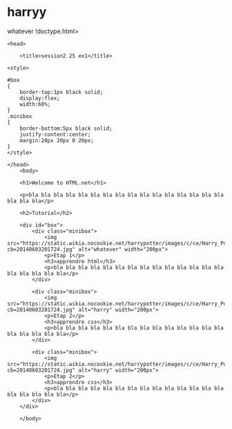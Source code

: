 # harryy
whatever
!doctype.html>
<html>
	
	<head>
	
		<title>session2 25 ex1</title>
		
	<style>
	
	#box
	{
		border-top:1px black solid;
		display:flex;
		width:60%;
	}	
	.minibox
	{
		border-bottom:5px black solid;
		justify-content:center;
		margin:20px 20px 0 20px;
	}
	</style>
	
	</head>
		<body>
		
		<h1>Welcome to HTML.net</h1>
		
		<p>bla bla bla bla bla bla bla bla bla bla bla bla bla bla bla bla bla bla bla</p>
		
		<h2>Tutorial</h2>
		
		<div id="box">
			<div class="minibox">
				<img src="https://static.wikia.nocookie.net/harrypotter/images/c/ce/Harry_Potter_DHF1.jpg/revision/latest/thumbnail/width/360/height/360?cb=20140603201724.jpg" alt="whatever" width="200px">
				<p>Etap 1</p>
				<h3>apprendre html</h3>
				<p>bla bla bla bla bla bla bla bla bla bla bla bla bla bla bla bla bla bla bla</p>
			</div>
			
			<div class="minibox">
				<img src="https://static.wikia.nocookie.net/harrypotter/images/c/ce/Harry_Potter_DHF1.jpg/revision/latest/thumbnail/width/360/height/360?cb=20140603201724.jpg" alt="harry" width="200px">
				<p>Etap 2</p>
				<h3>apprendre css</h3>
				<p>bla bla bla bla bla bla bla bla bla bla bla bla bla bla bla bla bla bla bla</p>
			</div>
				
			<div class="minibox">
				<img src="https://static.wikia.nocookie.net/harrypotter/images/c/ce/Harry_Potter_DHF1.jpg/revision/latest/thumbnail/width/360/height/360?cb=20140603201724.jpg" alt="harry" width="200px">
				<p>Etap 2</p>
				<h3>apprendre css</h3>
				<p>bla bla bla bla bla bla bla bla bla bla bla bla bla bla bla bla bla bla bla</p>
			</div>
		</div>

		</body>
</html>
